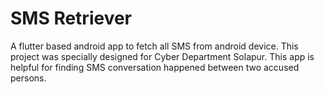 # SMS Retriever

A flutter based android app to fetch all SMS from android device. This project was specially designed for Cyber Department Solapur.
This app is helpful for finding SMS conversation happened between two accused persons.

